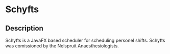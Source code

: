 # Schyfts

## Description
Schyfts is a JavaFX based scheduler for scheduling personel shifts.
Schyfts was comissioned by the Nelspruit Anaesthesiologists.